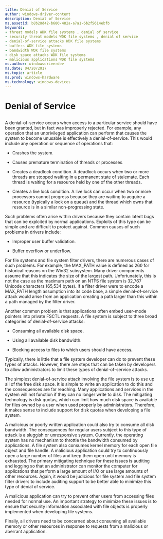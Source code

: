 ```yaml
---
title: Denial of Service
author: windows-driver-content
description: Denial of Service
ms.assetid: b8b28d42-b680-482a-a7a1-6b2f5614ebfb
keywords:
- threat models WDK file systems , denial of service
- security threat models WDK file systems , denial of service
- denial-of-service attacks WDK file systems
- buffers WDK file systems
- bandwidth WDK file systems
- disk space attacks WDK file systems
- malicious applications WDK file systems
ms.author: windowsdriverdev
ms.date: 04/20/2017
ms.topic: article
ms.prod: windows-hardware
ms.technology: windows-devices
---
```


# Denial of Service


## <span id="ddk_denial_of_service_if"></span><span id="DDK_DENIAL_OF_SERVICE_IF"></span>


A denial-of-service occurs when access to a particular service should have been granted, but in fact was improperly rejected. For example, any operation that an unprivileged application can perform that causes the system to become unusable is effectively a denial-of-service. This would include any operation or sequence of operations that:

-   Crashes the system.

-   Causes premature termination of threads or processes.

-   Creates a deadlock condition. A deadlock occurs when two or more threads are stopped waiting in a permanent state of stalemate. Each thread is waiting for a resource held by one of the other threads.

-   Creates a live lock condition. A live lock can occur when two or more processors cannot progress because they are waiting to acquire a resource (typically a lock on a queue) and the thread which owns that resource is in a similar non-progressing state.

Such problems often arise within drivers because they contain latent bugs that can be exploited by normal applications. Exploits of this type can be simple and are difficult to protect against. Common causes of such problems in drivers include:

-   Improper user buffer validation.

-   Buffer overflow or underflow.

For file systems and file system filter drivers, there are numerous cases of such problems. For example, the MAX\_PATH value is defined as 260 for historical reasons on the Win32 subsystem. Many driver components assume that this indicates the size of the largest path. Unfortunately, this is not the case as the maximum path on an NTFS file system is 32,767 Unicode characters (65,534 bytes). If a filter driver were to encode a MAX\_PATH length assumption into its code base, a simple denial-of-service attack would arise from an application creating a path larger than this within a path managed by the filter driver.

Another common problem is that applications often embed user-mode pointers into private FSCTL requests. A file system is subject to three broad categories of denial-of-service attacks:

-   Consuming all available disk space.

-   Using all available disk bandwidth.

-   Blocking access to files to which users should have access.

Typically, there is little that a file system developer can do to prevent these types of attacks. However, there are steps that can be taken by developers to allow administrators to limit these types of denial-of-service attacks.

The simplest denial-of-service attack involving the file system is to use up all of the free disk space. It is simple to write an application to do this and the consequences are far reaching. Many applications and services in the system will not function if they can no longer write to disk. The mitigating technology is disk quotas, which can limit how much disk space is available for files owned by a user when used properly by administrators. Therefore, it makes sense to include support for disk quotas when developing a file system.

A malicious or poorly written application could also try to consume all disk bandwidth. The consequences for regular users subject to this type of attack is a sluggish or unresponsive system. Currently, the operating system has no mechanism to throttle the bandwidth consumed by applications. A file system also consumes kernel memory for each open file object and file handle. A malicious application could try to continuously open a large number of files and keep them open until memory is exhausted. The primary mitigating technique for these issues is auditing and logging so that an administrator can monitor the computer for applications that perform a large amount of I/O or use large amounts of other resources. Again, it would be judicious for file system and file system filter drivers to include auditing support to be better able to minimize this type of denial of service.

A malicious application can try to prevent other users from accessing files needed for normal use. An important strategy to minimize these issues is to ensure that security information associated with file objects is properly implemented when developing file systems.

Finally, all drivers need to be concerned about consuming all available memory or other resources in response to requests from a malicious or aberrant application.

 

 




